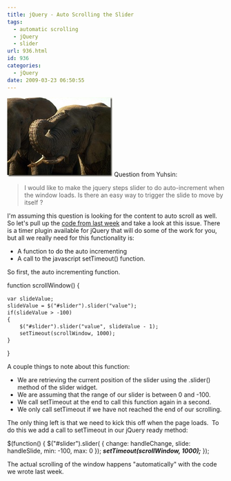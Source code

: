 ```yaml
---
title: jQuery - Auto Scrolling the Slider
tags:
  - automatic scrolling
  - jQuery
  - slider
url: 936.html
id: 936
categories:
  - jQuery
date: 2009-03-23 06:50:55
---
```


![B03B0037](/uploads/2009/03/b03b0037.jpg) Question from Yuhsin:

> I would like to make the jquery steps slider to do auto-increment when the window loads. Is there an easy way to trigger the slide to move by itself ?

I'm assuming this question is looking for the content to auto scroll as well.  So let's pull up the [code from last week](/2009/03/12/jquery-using-slider-as-a-scrollbar/) and take a look at this issue. There is a timer plugin available for jQuery that will do some of the work for you, but all we really need for this functionality is:

*   A function to do the auto incrementing
*   A call to the javascript setTimeout() function.

So first, the auto incrementing function.

function scrollWindow() {

    var slideValue;
    slideValue = $("#slider").slider("value");
    if(slideValue > -100)
    {
        $("#slider").slider("value", slideValue - 1);
        setTimeout(scrollWindow, 1000);
    }
}

A couple things to note about this function:

*   We are retrieving the current position of the slider using the .slider() method of the slider widget.
*   We are assuming that the range of our slider is between 0 and -100.
*   We call setTimeout at the end to call this function again in a second.
*   We only call setTimeout if we have not reached the end of our scrolling.

The only thing left is that we need to kick this off when the page loads.  To do this we add a call to setTimeout in our jQuery ready method:

$(function() {
    $("#slider").slider(
    { change: handleChange,
        slide: handleSlide,
        min: -100,
        max: 0
    });
    _**setTimeout(scrollWindow, 1000);**_
});

The actual scrolling of the window happens "automatically" with the code we wrote last week.
